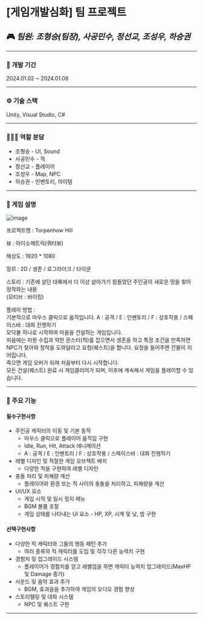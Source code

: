 # [게임개발심화] 팀 프로젝트

## 🎮 *팀원: 조형승(팀장), 사공민수, 정선교, 조성우, 하승권*

---
### 📆 개발 기간
2024.01.02 ~ 2024.01.08

---
### ⚙️ 기술 스택
Unity, Visual Studio, C#

---
### 🧑‍🤝‍🧑 역할 분담
- 조형승 - UI, Sound
- 사공민수 - 적
- 정선교 - 플레이어
- 조성우 - Map, NPC
- 하승권 - 인벤토리, 아이템

---
### 📝 게임 설명

![image](https://github.com/chochozane/TeamProject_TorpenhowHill/assets/130233619/92558d4e-b97b-4968-8de4-2002e19c28f6)

프로젝트명 : Torpenhow Hill

뷰 : 아이소메트릭(쿼터뷰)

해상도 : 1920 * 1080

장르 : 2D / 생존 / 로그라이크 / 타이쿤<br>

스토리 : 
기존에 살던 대륙에서 더 이상 살아가기 힘들었던 주인공이 새로운 땅을 찾아 정착하는 내용<br>
(모티브 : 바이킹)

플레이 방법 :<br>
기본적으로 마우스 클릭으로 움직입니다. A : 공격 / E : 인벤토리 / F : 상호작용 / 스페이스바 : 대화 진행하기<br>
모닥불 하나로 시작하여 마을을 건설하는 게임입니다.<br>
처음에는 자원 수집과 약한 몬스터(적)를 잡으면서 생존을 하고 특정 조건을 만족하면 NPC가 찾아와 정착을 도와달라고 요청(퀘스트)을 합니다. 요청을 들어주면 건물이 지어집니다.<br>
죽으면 게임 오버가 되며 처음부터 다시 시작합니다.<br>
모든 건설(퀘스트) 완료 시 게임클리어가 되며, 이후에 계속해서 게임을 플레이할 수 있습니다.

---
### 📌 주요 기능
#### **필수구현사항**
- 주인공 캐릭터의 이동 및 기본 동작
  - 마우스 클릭으로 플레이어 움직임 구현
  - Idle, Run, Hit, Attack 애니메이션
  - A : 공격 / E : 인벤토리 / F : 상호작용 / 스페이스바 : 대화 진행하기
- 레벨 디자인 및 적절한 게임 오브젝트 배치
  - 다양한 적을 구현하여 레벨 디자인
- 충돌 처리 및 피해량 계산
  - 플레이어와 환경 또는 적 사이의 충돌을 처리하고, 피해량을 계산
- UI/UX 요소
  - 게임 시작 및 일시 정지 메뉴
  - BGM 볼륨 조절
  - 게임 상태를 나타내는 UI 요소 - HP, XP, 시계 및 낮, 밤 구현

#### **선택구현사항**
- 다양한 적 캐릭터와 그들의 행동 패턴 추가
  - 여러 종류의 적 캐릭터를 도입 및 각각 다른 능력치 구현
- 경험치 및 업그레이드 시스템
  - 플레이어가 경험치를 얻고 레벨업을 하면 캐릭터 능력치 업그레이드(MaxHP 및 Damage 증가)
- 사운드 및 음악 효과 추가
  - BGM, 효과음을 추가하여 게임의 오디오 경험 향상
- 스토리텔링 및 대화 시스템
  - NPC 및 퀘스트 구현

---

